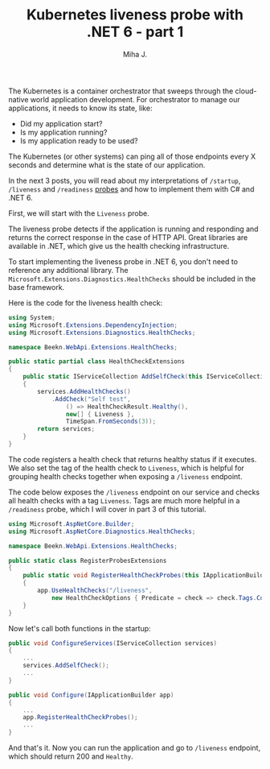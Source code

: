 ﻿---
layout: post
title: Kubernetes liveness probe with .NET 6 - part 1
excerpt_separator: <!--more-->
author: Miha J.
tags: .NET, net6, c#, kubernetes, liveness probe
---

The Kubernetes is a container orchestrator that sweeps through the cloud-native world application development. For orchestrator to manage our applications, it needs to know its state, like:

- Did my application start?
- Is my application running?
- Is my application ready to be used?

The Kubernetes (or other systems) can ping all of those endpoints every X seconds and determine what is the state of our application. 

In the next 3 posts, you will read about my interpretations of `/startup`, `/liveness` and `/readiness` [probes](https://kubernetes.io/docs/tasks/configure-pod-container/configure-liveness-readiness-startup-probes/) and how to implement them with C# and .NET 6.

First, we will start with the `Liveness` probe.

The liveness probe detects if the application is running and responding and returns the correct response in the case of HTTP API. Great libraries are available in .NET, which give us the health checking infrastructure.

To start implementing the liveness probe in .NET 6, you don't need to reference any additional library. The `Microsoft.Extensions.Diagnostics.HealthChecks` should be included in the base framework.

Here is the code for the liveness health check:

```c#
using System;
using Microsoft.Extensions.DependencyInjection;
using Microsoft.Extensions.Diagnostics.HealthChecks;

namespace Beekn.WebApi.Extensions.HealthChecks;

public static partial class HealthCheckExtensions
{
    public static IServiceCollection AddSelfCheck(this IServiceCollection services)
    {
        services.AddHealthChecks()
            .AddCheck("Self test",
                () => HealthCheckResult.Healthy(),
                new[] { Liveness },
                TimeSpan.FromSeconds(3));
        return services;
    }
}
```

The code registers a health check that returns healthy status if it executes. We also set the tag of the health check to `Liveness`, which is helpful for grouping health checks together when exposing a `/liveness` endpoint.

The code below exposes the `/liveness` endpoint on our service and checks all health checks with a tag `Liveness`. Tags are much more helpful in a `/readiness` probe, which I will cover in part 3 of this tutorial.

```c#
using Microsoft.AspNetCore.Builder;
using Microsoft.AspNetCore.Diagnostics.HealthChecks;

namespace Beekn.WebApi.Extensions.HealthChecks;

public static class RegisterProbesExtensions
{
    public static void RegisterHealthCheckProbes(this IApplicationBuilder app)
    {
        app.UseHealthChecks("/liveness",
            new HealthCheckOptions { Predicate = check => check.Tags.Contains(HealthCheckExtensions.Liveness) });
    }
}
```

Now let's call both functions in the startup:

```c#
public void ConfigureServices(IServiceCollection services)
{
    ...
    services.AddSelfCheck();
    ...
}

public void Configure(IApplicationBuilder app)
{
    ...      
    app.RegisterHealthCheckProbes();
    ...
}
```

And that's it. Now you can run the application and go to `/liveness` endpoint, which should return 200 and `Healthy`.